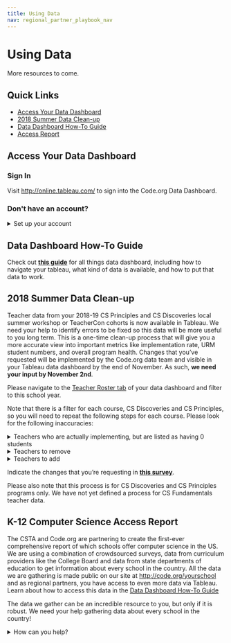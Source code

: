 ```yaml
---
title: Using Data
nav: regional_partner_playbook_nav
---
```

<meta name="robots" content="noindex">

# Using Data

More resources to come. 

## Quick Links
- [Access Your Data Dashboard](#tableau)
- [2018 Summer Data Clean-up](#summer) 
- [Data Dashboard How-To Guide](#guide)
- [Access Report](#access)


<a name="tableau"></a>
## Access Your Data Dashboard


### Sign In
Visit <a href="http://online.tableau.com/" target=_blank>http://online.tableau.com/</a> to sign into the Code.org Data Dashboard. 

### Don't have an account?
<details>
  <summary>Set up your account</summary>
  <p> 

1. Each Regional Partner organization is provided with one partner account. 
	* If multiple people in your organization need to access the data, we encourage you to set up your account with a password that can be shared within your organization. 
2. Email your Regional Manager if you have not been set up with an account. 
	* Once your account has been set up, you will receive an email from Tableau with instructions on how to access your Tableau account, including setting up your password. 
	* The email will say “You’ve been invited to Tableau Online”
	* There will be an orange button prompting you to sign up for the first time and set up your password. 
</p>
</details>

<a name="guide"></a>
## Data Dashboard How-To Guide
Check out **<a href="https://docs.google.com/document/d/14KgWKsfRuzC740lDZLlgjTpW4qZ-Wnt0U-v1xpNHjss/edit?ts=5a737737#" target=_blank>this guide</a>** for all things data dashboard, including how to navigate your tableau, what kind of data is available, and how to put that data to work.

<a name="summer"></a>
## 2018 Summer Data Clean-up

Teacher data from your 2018-19 CS Principles and CS Discoveries local summer workshop or TeacherCon cohorts is now available in Tableau. We need your help to identify errors to be fixed so this data will be more useful to you long term. This is a one-time clean-up process that will give you a more accurate view into important metrics like implementation rate, URM student numbers, and overall program health. Changes that you’ve requested will be implemented by the Code.org data team and visible in your Tableau data dashboard by the end of November. As such, **we need your input by November 2nd**. 

Please navigate to the <a href="https://us-east-1.online.tableau.com/#/site/codeorg/views/Regionalpartnerdatasharing/TeacherRoster
" target=_blank>Teacher Roster tab</a> of your data dashboard and filter to this school year.

Note that there is a filter for each course, CS Discoveries and CS Principles, so you will need to repeat the following steps for each course. Please look for the following inaccuracies:

<details>
  <summary>Teachers who are actually implementing, but are listed as having 0 students</summary>
  <p> 
  
* This might occur if a teacher is teaching with a Code.org account that is different from the one they used to register for your workshop or TeacherCon. If you are able to give us the email address of the account the teacher is using to teach, we can fix their data in Tableau.
</p>
</details>

<details>
  <summary>Teachers to remove</summary>
  <p> 
  
* There may be some people that are included in the attendance for your workshop according to the dashboard, but shouldn't be listed as part of your cohort (e.g., novice and apprentice facilitators). Please identify these people so we can remove them.
* It is possible that the same teacher might appear multiple times on your list. Please identify these people so we can remove one of the two entries.
* You should not remove teachers that are no longer teaching the course or participating in PD for any reason. This information is important to retain for implementation rates.
</p>
</details>

<details>
  <summary>Teachers to add</summary>
  <p> 

* If for any reason a teacher is missing from your roster, please provide their email address. The address you provide should be associated with the Code.org account they use to teach. 
</p>
</details>


Indicate the changes that you’re requesting in **<a href="https://docs.google.com/forms/d/e/1FAIpQLSfyI2FIPoncROIZ3GDf0Uxt2W5OLqBvIjYUP8rONFc5qTp12w/viewform?usp=sf_link" target=_blank>this survey</a>**. 

Please also note that this process is for CS Discoveries and CS Principles programs only. We have not yet defined a process for CS Fundamentals teacher data. 

<a name="access"></a>
## K-12 Computer Science Access Report
The CSTA and Code.org are partnering to create the first-ever comprehensive report of which schools offer computer science in the US. We are using a combination of crowdsourced surveys, data from curriculum providers like the College Board and data from state departments of education to get information about every school in the country. All the data we are gathering is made public on our site at <a href="http://code.org/yourschool" target=_blank>http://code.org/yourschool</a> and as regional partners, you have access to even more data via Tableau. Learn about how to access this data in the [Data Dashboard How-To Guide](https://docs.google.com/document/d/14KgWKsfRuzC740lDZLlgjTpW4qZ-Wnt0U-v1xpNHjss/edit?ts=5a737737#)

The data we gather can be an incredible resource to you, but only if it is robust. We need your help gathering data about every school in the country!

<details>
  <summary>How can you help?</summary>
  <p> 
  
* Include a call in your newsletters for students, teachers, parents, and districts to fill out the survey at <a href="http://code.org/yourschool" target=_blank>http://code.org/yourschool</a>. You can find sample language to use in your newsletter [here](https://docs.google.com/document/d/1O9julhujYWIkg-JAm92B-6havhPLSTI0avnXFXlthsk/edit?usp=sharing)
* Connect to local organizations in your region who can spread the word on your behalf.
* Connect us to organizations that may already have this information in your region (accessreport@code.org).
* Share <a href="http://code.org/yourschool" target=_blank>the page</a> on [Twitter](https://twitter.com/intent/tweet?related=codeorg&text=Does+your+school+teach+computer+science%3F+Expand+computer+science+at+your+school+or+district.+%40codeorg&url=https%3A%2F%2Fcode.org%2Fyourschool) or [Facebook](https://www.facebook.com/sharer/sharer.php?u=https%3A%2F%2Fcode.org%2Fyourschool).

</p>
</details>